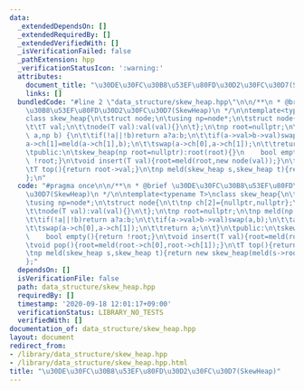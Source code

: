 ```yaml
---
data:
  _extendedDependsOn: []
  _extendedRequiredBy: []
  _extendedVerifiedWith: []
  _isVerificationFailed: false
  _pathExtension: hpp
  _verificationStatusIcon: ':warning:'
  attributes:
    document_title: "\u30DE\u30FC\u30B8\u53EF\u80FD\u30D2\u30FC\u30D7(SkewHeap)"
    links: []
  bundledCode: "#line 2 \"data_structure/skew_heap.hpp\"\n\n/**\n * @brief \u30DE\u30FC\
    \u30B8\u53EF\u80FD\u30D2\u30FC\u30D7(SkewHeap)\n */\n\ntemplate<typename T>\n\
    class skew_heap{\n\tstruct node;\n\tusing np=node*;\n\tstruct node{\n\t\tnp ch[2]={nullptr,nullptr};\n\
    \t\tT val;\n\t\tnode(T val):val(val){}\n\t};\n\tnp root=nullptr;\n\tnp meld(np\
    \ a,np b) {\n\t\tif(!a||!b)return a?a:b;\n\t\tif(a->val>b->val)swap(a,b);\n\t\t\
    a->ch[1]=meld(a->ch[1],b);\n\t\tswap(a->ch[0],a->ch[1]);\n\t\treturn a;\n\t}\n\
    \tpublic:\n\tskew_heap(np root=nullptr):root(root){}\n    bool empty(){return\
    \ !root;}\n\tvoid insert(T val){root=meld(root,new node(val));}\n\tvoid pop(){root=meld(root->ch[0],root->ch[1]);}\n\
    \tT top(){return root->val;}\n\tnp meld(skew_heap s,skew_heap t){return new skew_heap(meld(s->root,t->root));}\n\
    };\n"
  code: "#pragma once\n\n/**\n * @brief \u30DE\u30FC\u30B8\u53EF\u80FD\u30D2\u30FC\
    \u30D7(SkewHeap)\n */\n\ntemplate<typename T>\nclass skew_heap{\n\tstruct node;\n\
    \tusing np=node*;\n\tstruct node{\n\t\tnp ch[2]={nullptr,nullptr};\n\t\tT val;\n\
    \t\tnode(T val):val(val){}\n\t};\n\tnp root=nullptr;\n\tnp meld(np a,np b) {\n\
    \t\tif(!a||!b)return a?a:b;\n\t\tif(a->val>b->val)swap(a,b);\n\t\ta->ch[1]=meld(a->ch[1],b);\n\
    \t\tswap(a->ch[0],a->ch[1]);\n\t\treturn a;\n\t}\n\tpublic:\n\tskew_heap(np root=nullptr):root(root){}\n\
    \    bool empty(){return !root;}\n\tvoid insert(T val){root=meld(root,new node(val));}\n\
    \tvoid pop(){root=meld(root->ch[0],root->ch[1]);}\n\tT top(){return root->val;}\n\
    \tnp meld(skew_heap s,skew_heap t){return new skew_heap(meld(s->root,t->root));}\n\
    };"
  dependsOn: []
  isVerificationFile: false
  path: data_structure/skew_heap.hpp
  requiredBy: []
  timestamp: '2020-09-18 12:01:17+09:00'
  verificationStatus: LIBRARY_NO_TESTS
  verifiedWith: []
documentation_of: data_structure/skew_heap.hpp
layout: document
redirect_from:
- /library/data_structure/skew_heap.hpp
- /library/data_structure/skew_heap.hpp.html
title: "\u30DE\u30FC\u30B8\u53EF\u80FD\u30D2\u30FC\u30D7(SkewHeap)"
---
```

